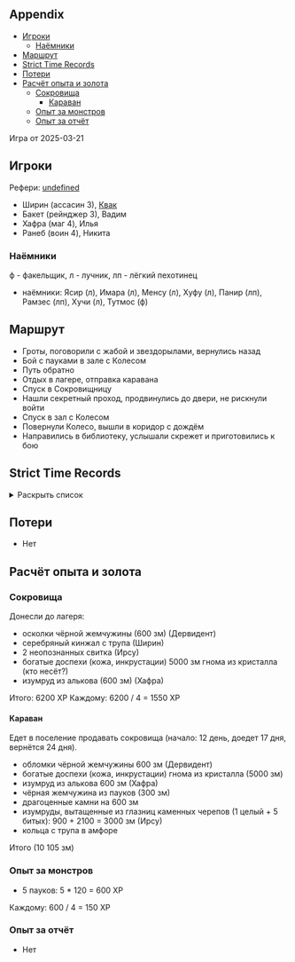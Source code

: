 ## Appendix

<!-- toc -->

- [Игроки](#%D0%B8%D0%B3%D1%80%D0%BE%D0%BA%D0%B8)
  - [Наёмники](#%D0%BD%D0%B0%D1%91%D0%BC%D0%BD%D0%B8%D0%BA%D0%B8)
- [Маршрут](#%D0%BC%D0%B0%D1%80%D1%88%D1%80%D1%83%D1%82)
- [Strict Time Records](#strict-time-records)
- [Потери](#%D0%BF%D0%BE%D1%82%D0%B5%D1%80%D0%B8)
- [Расчёт опыта и золота](#%D1%80%D0%B0%D1%81%D1%87%D1%91%D1%82-%D0%BE%D0%BF%D1%8B%D1%82%D0%B0-%D0%B8-%D0%B7%D0%BE%D0%BB%D0%BE%D1%82%D0%B0)
  - [Сокровища](#%D1%81%D0%BE%D0%BA%D1%80%D0%BE%D0%B2%D0%B8%D1%89%D0%B0)
    - [Караван](#%D0%BA%D0%B0%D1%80%D0%B0%D0%B2%D0%B0%D0%BD)
  - [Опыт за монстров](#%D0%BE%D0%BF%D1%8B%D1%82-%D0%B7%D0%B0-%D0%BC%D0%BE%D0%BD%D1%81%D1%82%D1%80%D0%BE%D0%B2)
  - [Опыт за отчёт](#%D0%BE%D0%BF%D1%8B%D1%82-%D0%B7%D0%B0-%D0%BE%D1%82%D1%87%D1%91%D1%82)

<!-- tocstop -->

Игра от 2025-03-21

## Игроки

Рефери: [undefined](https://t.me/oktottrpg)

- Ширин (ассасин 3), [Квак](https://t.me/troglog)
- Бакет (рейнджер 3), Вадим
- Хафра (маг 4), Илья
- Ранеб (воин 4), Никита

### Наёмники

ф - факельщик, л - лучник, лп - лёгкий пехотинец

- наёмники: Ясир (л), Имара (л), Менсу (л), Хуфу (л), Панир (лп), Рамзес (лп), Хучи (л), Тутмос (ф)

## Маршрут

- Гроты, поговорили с жабой и звездорылами, вернулись назад
- Бой с пауками в зале с Колесом
- Путь обратно
- Отдых в лагере, отправка каравана
- Спуск в Сокровищницу
- Нашли секретный проход, продвинулись до двери, не рискнули войти
- Спуск в зал с Колесом
- Повернули Колесо, вышли в коридор с дождём
- Направились в библиотеку, услышали скрежет и приготовились к бою

## Strict Time Records

<details><summary>Раскрыть список</summary>

По дням

- 1 день: 1ч + 2ч20м (игра 1) 10 января
- 2 день: отдых в лагере, ночёвка (игра 2) 17 января
- 3 день: 1ч + 3ч20м, остались внутри (конец игры 2). 4ч30м внутри (игра 3). 2ч30м (игра 4).
- 4-7 день: отдых, наём
- 8 день: раскопки шахты снаружи (конец игры 4) (игра 5)
- 9 день: 3ч10м внутри (конец игры 5) (игра 6), вышли наружу и ночевали в лагере
- 10 день: 4ч внутри (конец игры 6), 7ч + 40м в гротах (игра 7), 1ч10 м (игра 8) (Ширин, икра)
- 11-13 день: отдых в лагере, отправка каравана с сокровищами в поселение
- 14 день: 4ч10м (конец игры 8)
- ...
- 17 день: караван доедет до поселения
- ...
- 20 день: икра в Ширин созревает

</details>

## Потери

- Нет

## Расчёт опыта и золота

### Сокровища

Донесли до лагеря:

- осколки чёрной жемчужины (600 зм) (Дервидент)
- серебряный кинжал с трупа (Ширин)
- 2 неопознанных свитка (Ирсу)
- богатые доспехи (кожа, инкрустации) 5000 зм гнома из кристалла (кто несёт?)
- изумруд из алькова (600 зм) (Хафра)

Итого: 6200 XP Каждому: 6200 / 4 = 1550 XP

#### Караван

Едет в поселение продавать сокровища (начало: 12 день, доедет 17 дня, вернётся 24 дня).

- обломки чёрной жемчужины 600 зм (Дервидент)
- богатые доспехи (кожа, инкрустации) гнома из кристалла (5000 зм)
- изумруд из алькова 600 зм (Хафра)
- чёрная жемчужина из пауков (300 зм)
- драгоценные камни на 600 зм
- изумруды, вытащенные из глазниц каменных черепов (1 целый + 5 битых): 900 + 2100 = 3000 зм (Ирсу)
- кольца с трупа в амфоре

Итого (10 105 зм)

### Опыт за монстров

- 5 пауков: 5 \* 120 = 600 XP

Каждому: 600 / 4 = 150 XP

### Опыт за отчёт

- Нет

